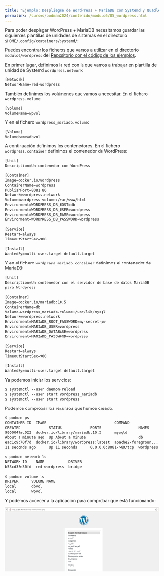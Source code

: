 ```yaml
---
title: "Ejemplo: Despliegue de WordPress + MariaDB con Systemd y Quadlet"
permalink: /cursos/podman2024/contenido/modulo6/05_wordpress.html
---
```


Para poder desplegar WordPress + MariaDB necesitamos guardar las siguientes plantillas de unidades de sistemas en el directorio `$HOME/.config/containers/systemd/`:

Puedes encontrar los ficheros que vamos a utilizar en el directorio `modulo6/wordpress` del [Repositorio con el código de los ejemplos](https://github.com/josedom24/ejemplos_curso_podman_ow).


En primer lugar, definimos la red con la que vamos a trabajar en plantilla de unidad de Systemd `wordpress.network`:

```
[Network]
NetworkName=red-wordpress
```

También definimos los volúmenes que vamos a necesitar. En el fichero `wordpress.volume`:

```
[Volume]
VolumeName=wpvol
```

Y en el fichero `wordpress_mariadb.volume`:

```
[Volume]
VolumeName=dbvol
```

A continuación definimos los contenedores. En el fichero `wordpress.container` definimos el contenedor de WordPress:

```
[Unit]
Description=Un contenedor con WordPress

[Container]
Image=docker.io/wordpress
ContainerName=wordpress
PublishPort=8081:80
Network=wordpress.network
Volume=wordpress.volume:/var/www/html
Environment=WORDPRESS_DB_HOST=db
Environment=WORDPRESS_DB_USER=wordpress
Environment=WORDPRESS_DB_NAME=wordpress
Environment=WORDPRESS_DB_PASSWORD=wordpress

[Service]
Restart=always
TimeoutStartSec=900

[Install]
WantedBy=multi-user.target default.target
```
Y en el fichero `wordpress_mariadb.container` definimos el contenedor de MariaDB:

```
[Unit]
Description=Un contenedor con el servidor de base de datos MariaDB para Wordpress

[Container]
Image=docker.io/mariadb:10.5
ContainerName=db
Volume=wordpress_mariadb.volume:/usr/lib/mysql
Network=wordpress.network
Environment=MARIADB_ROOT_PASSWORD=my-secret-pw
Environment=MARIADB_USER=wordpress
Environment=MARIADB_DATABASE=wordpress
Environment=MARIADB_PASSWORD=wordpress

[Service]
Restart=always
TimeoutStartSec=900

[Install]
WantedBy=multi-user.target default.target
```

Ya podemos iniciar los servicios:

```
$ systemctl --user daemon-reload
$ systemctl --user start wordpress_mariadb
$ systemctl --user start wordpress
```

Podemos comprobar los recursos que hemos creado:

```
$ podman ps
CONTAINER ID  IMAGE                               COMMAND               CREATED             STATUS             PORTS                 NAMES
9800047ac022  docker.io/library/mariadb:10.5      mysqld                About a minute ago  Up About a minute                        db
eac1c9c70f7d  docker.io/library/wordpress:latest  apache2-foregroun...  11 seconds ago      Up 11 seconds      0.0.0.0:8081->80/tcp  wordpress

$ podman network ls
NETWORK ID    NAME           DRIVER
b53cd35e30fd  red-wordpress  bridge

$ podman volume ls
DRIVER      VOLUME NAME
local       dbvol
local       wpvol
```

Y podemos acceder a la aplicación para comprobar que está funcionando:

![wordpress](img/wordpress.png)